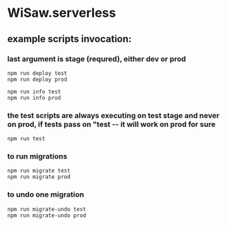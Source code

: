 # WiSaw.serverless


## example scripts invocation:

### last argument is stage (requred), either dev or prod
```
npm run deploy test
npm run deploy prod

npm run info test
npm run info prod
```

### the test scripts are always executing on test stage and never on prod, if tests pass on "test -- it will work on prod for sure
```
npm run test
```

### to run migrations
```
npm run migrate test
npm run migrate prod
```

### to undo one migration  
```
npm run migrate-undo test
npm run migrate-undo prod
```
